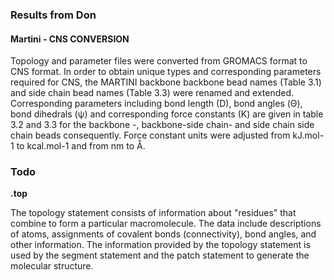 ### Results from Don

#### Martini - CNS CONVERSION

Topology and parameter files were converted from GROMACS format to CNS format. In order to obtain unique types and corresponding parameters required for CNS, the MARTINI backbone backbone bead names (Table 3.1) and side chain bead names (Table 3.3) were renamed and extended. Corresponding parameters including bond length (D), bond angles (Θ), bond dihedrals (ψ) and corresponding force constants (K) are given in table 3.2 and 3.3 for the backbone -, backbone-side chain- and side chain side chain beads consequently. Force constant units were adjusted from kJ.mol-1 to kcal.mol-1 and from nm to Å.

### Todo

**.top**

The topology statement consists of information about "residues" that combine to form a particular macromolecule. The data include descriptions of atoms, assignments of covalent bonds (connectivity), bond angles, and other information. The information provided by the topology statement is used by the segment statement and the patch statement to generate the molecular structure.